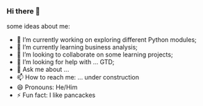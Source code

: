 ### Hi there 👋

some ideas about me:

- 🔭 I’m currently working on exploring different Python modules;
- 🌱 I’m currently learning business analysis;
- 👯 I’m looking to collaborate on some learning projects;
- 🤔 I’m looking for help with ... GTD;
- 💬 Ask me about ...
- 📫 How to reach me: ... under construction
- 😄 Pronouns: He/Him
- ⚡ Fun fact: I like pancackes

